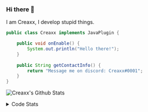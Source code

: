 ### Hi there 👋

I am Creaxx, I develop stupid things. 

```java
public class Creaxx implements JavaPlugin {

    public void onEnable() {
        System.out.println("Hello there!");
    }
    
    public String getContactInfo() {
        return "Message me on discord: Creaxx#0001";
    }
}
```

![Creaxx's Github Stats](https://github-readme-stats.vercel.app/api?username=CreaxxOG&show_icons=true&theme=dark&count_private=true)

<details>
  <summary>Code Stats</summary>

<!--START_SECTION:waka-->
![Code Time](http://img.shields.io/badge/Code%20Time-1%2C038%20hrs%2037%20mins-blue)

![Lines of code](https://img.shields.io/badge/From%20Hello%20World%20I%27ve%20Written-170%20lines%20of%20code-blue)

**🐱 My GitHub Data** 

> 🏆 972 Contributions in the Year 2022
 > 
> 📦 66.1 kB Used in GitHub's Storage 
 > 
> 🚫 Not Opted to Hire
 > 
> 📜 4 Public Repositories 
 > 
> 🔑 2 Private Repositories  
 > 
**I'm an Early 🐤** 

```text
🌞 Morning    44 commits     █░░░░░░░░░░░░░░░░░░░░░░░░   6.72% 
🌆 Daytime    305 commits    ███████████░░░░░░░░░░░░░░   46.56% 
🌃 Evening    293 commits    ███████████░░░░░░░░░░░░░░   44.73% 
🌙 Night      13 commits     ░░░░░░░░░░░░░░░░░░░░░░░░░   1.98%

```
📅 **I'm Most Productive on Saturday** 

```text
Monday       66 commits     ██░░░░░░░░░░░░░░░░░░░░░░░   10.08% 
Tuesday      58 commits     ██░░░░░░░░░░░░░░░░░░░░░░░   8.85% 
Wednesday    84 commits     ███░░░░░░░░░░░░░░░░░░░░░░   12.82% 
Thursday     121 commits    ████░░░░░░░░░░░░░░░░░░░░░   18.47% 
Friday       69 commits     ██░░░░░░░░░░░░░░░░░░░░░░░   10.53% 
Saturday     170 commits    ██████░░░░░░░░░░░░░░░░░░░   25.95% 
Sunday       87 commits     ███░░░░░░░░░░░░░░░░░░░░░░   13.28%

```


📊 **This Week I Spent My Time On** 

```text
💬 Programming Languages: 
Java                     8 hrs 21 mins       ███████████████████████░░   94.72% 
XML                      23 mins             █░░░░░░░░░░░░░░░░░░░░░░░░   4.38% 
YAML                     2 mins              ░░░░░░░░░░░░░░░░░░░░░░░░░   0.5% 
GitIgnore file           1 min               ░░░░░░░░░░░░░░░░░░░░░░░░░   0.3% 
Markdown                 0 secs              ░░░░░░░░░░░░░░░░░░░░░░░░░   0.05%

🔥 Editors: 
IntelliJ                 8 hrs 49 mins       █████████████████████████   100.0%

```

**I Mostly Code in Java** 

```text
Java                     13 repos            ███████████████████░░░░░░   76.47% 
Kotlin                   3 repos             ████░░░░░░░░░░░░░░░░░░░░░   17.65% 
EJS                      1 repo              █░░░░░░░░░░░░░░░░░░░░░░░░   5.88%

```



 Last Updated on 25/12/2022 06:23:43 UTC
<!--END_SECTION:waka-->
</details>
